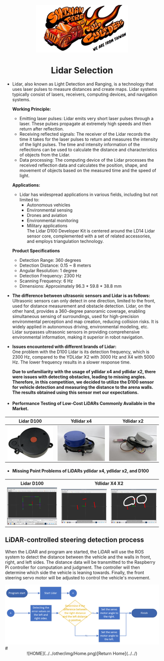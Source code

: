 <div align="center"><img src="../../other/img/logo.png" width="300" alt=" logo"></div>

# <div align="center"> Lidar Selection</div> 

- Lidar, also known as Light Detection and Ranging, is a technology that uses laser pulses to measure distances and create maps. Lidar systems typically consist of lasers, receivers, computing devices, and navigation systems.

    __Working Principle:__
  - Emitting laser pulses: Lidar emits very short laser pulses through a laser. These pulses propagate at extremely high speeds and then return after reflection.  
  - Receiving reflected signals: The receiver of the Lidar records the time it takes for the laser pulses to return and measures the intensity of the light pulses. The time and intensity information of the reflections can be used to calculate the distance and characteristics of objects from the Lidar.  
  - Data processing: The computing device of the Lidar processes the received reflection data and calculates the position, shape, and movement of objects based on the measured time and the speed of light.

  __Applications:__  
  - Lidar has widespread applications in various fields, including but not limited to:  
     - Autonomous vehicles
     - Environmental sensing 
     - Drones and aviation 
     - Environmental monitoring
     - Military applications  
The Lidar D100 Developer Kit is centered around the LD14 Lidar sensor core, complemented with a set of related accessories, and employs triangulation technology.

  __Product Specifications__
    - Detection Range: 360 degrees
    - Detection Distance: 0.15 ~ 8 meters
    - Angular Resolution: 1 degree
    - Detection Frequency: 2300 Hz
    - Scanning Frequency: 6 Hz
    - Dimensions: Approximately 96.3 * 59.8 * 38.8 mm
 
- __The difference between ultrasonic sensors and Lidar is as follows:__   
Ultrasonic sensors can only detect in one direction, limited to the front, used for distance measurement and obstacle detection. Lidar, on the other hand, provides a 360-degree panoramic coverage, enabling simultaneous sensing of surroundings, used for high-precision environmental perception and map creation, reducing collision risks. It is widely applied in autonomous driving, environmental modeling, etc. Lidar surpasses ultrasonic sensors in providing comprehensive environmental information, making it superior in robot navigation.  

- __Issues encountered with different brands of Lidar:__  
One problem with the D100 Lidar is its detection frequency, which is 2300 Hz, compared to the YDLidar X2 with 3000 Hz and X4 with 5000 Hz. The lower frequency results in a slower response time.  

   __Due to unfamiliarity with the usage of ydlidar x4 and ydlidar x2, there were issues with detecting obstacles, leading to missing angles. Therefore, in this competition, we decided to utilize the D100 sensor for vehicle detection and measuring the distance to the arena walls. The results obtained using this sensor met our expectations.__

- #### Performance Testing of Low-Cost LiDARs Commonly Available in the Market.
<div align="center">
    
|  Lidar D100    |  Ydlidar x4  |   Ydlidar x2    |      
| :----: | :----: | :----:|
|<img src="./img/Lidar-D100.png" width = "250"  alt="lidar D100  " align=center />|<img src="./img/Lidar_X2.jpg" width = "250" alt=" ydlidar x4" align=center />|<img src="./img/Lidar_X4.jpg" width = "250" alt="ydlidar x2" align=center />|
</div> 

- #### Missing Point Problems of LiDARs ydlidar x4, ydlidar x2, and D100

<div align="center">
 <table>
    <tr align="center">
    <th> Lidar D100</th>
    <th colspan="2">Ydlidar X4 X2</th>
    </tr>
    <tr align="center">
    <td><img src="./img/D100.png" width = "400"  /></td>
    <td><img src="./img/Lidar_X2_X4_error1.jpg" width = "400"  /></td>
    <td><img src="./img/Lidar_X2_X4_error.jpg" width = "400" /></td>
    </tr>
</table>   
</div> 

## LiDAR-controlled steering detection process
When the LiDAR and program are started, the LiDAR will use the ROS system to detect the distance between the vehicle and the walls in front, right, and left sides. The distance data will be transmitted to the Raspberry Pi controller for computation and judgment. The controller will then determine which side the vehicle is leaning towards. Finally, the front steering servo motor will be adjusted to control the vehicle's movement.
<div align=center><img src="./img/Lidar.png"></div>
# <div align="center">![HOME](../../other/img/Home.png)[Return Home](../../)</div>  
